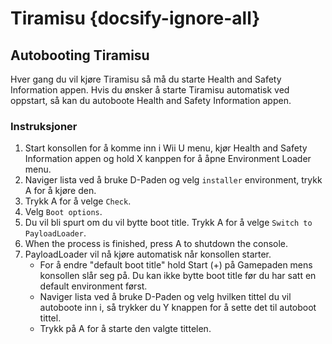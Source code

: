 # Tiramisu {docsify-ignore-all}

## Autobooting Tiramisu

Hver gang du vil kjøre Tiramisu så må du starte Health and Safety Information appen. Hvis du ønsker å starte Tiramisu automatisk ved oppstart, så kan du autoboote Health and Safety Information appen.

### Instruksjoner

1. Start konsollen for å komme inn i Wii U menu, kjør Health and Safety Information appen og hold X kanppen for å åpne Environment Loader menu.
1. Naviger lista ved å bruke D-Paden og velg `installer` environment, trykk A for å kjøre den.
1. Trykk A for å velge `Check`.
1. Velg `Boot options`.
1. Du vil bli spurt om du vil bytte boot title. Trykk A for å velge `Switch to PayloadLoader`.
1. When the process is finished, press A to shutdown the console.
1. PayloadLoader vil nå kjøre automatisk når konsollen starter.
    - For å endre "default boot title" hold Start (+) på Gamepaden mens konsollen slår seg på. Du kan ikke bytte boot title før du har satt en default environment først.
    - Naviger lista ved å bruke D-Paden og velg hvilken tittel du vil autoboote inn i, så trykker du Y knappen for å sette det til autoboot tittel.
    - Trykk på A for å starte den valgte tittelen.

